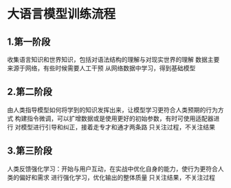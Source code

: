 # 大语言模型训练流程

## 1.第一阶段
收集语言知识和世界知识，包括对语法结构的理解与对现实世界的理解
数据主要来源于网络，有些时候需要人工干预
从网络数据中学习，得到基础模型

## 2.第二阶段
由人类指导模型如何将学到的知识发挥出来，让模型学习更符合人类预期的行为方式
构建指令微调，可以扩增数据或是使用更好的初始参数，有时可使用适配器进行
对模型进行引导和纠正，接着走专才和通才两条路
只关注过程，不关注结果

## 3.第三阶段
人类反馈强化学习：开始与用户互动，在实战中优化自身的能力，使行为更符合人类的偏好和需求
进行强化学习，优化输出的整体质量
只关注结果，不关注过程